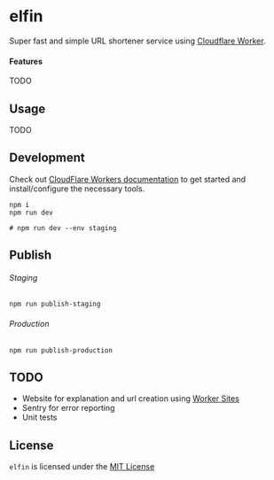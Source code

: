 # elfin

Super fast and simple URL shortener service using [Cloudflare Worker](https://workers.cloudflare.com/).

#### Features

TODO

## Usage

TODO

## Development

Check out [CloudFlare Workers documentation](https://developers.cloudflare.com/workers/) to get started and install/configure the necessary tools.

```shell
npm i
npm run dev

# npm run dev --env staging
```

## Publish

###### Staging

```
npm run publish-staging
```

###### Production

```
npm run publish-production
```

## TODO
- Website for explanation and url creation using [Worker Sites](https://developers.cloudflare.com/workers/platform/sites)
- Sentry for error reporting
- Unit tests

## License
`elfin` is licensed under the [MIT License](https://opensource.org/licenses/MIT)